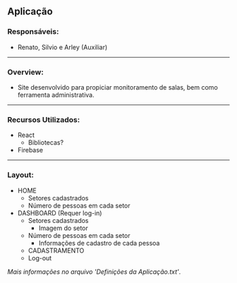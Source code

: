 ## Aplicação

### Responsáveis:
* Renato, Silvio e Arley (Auxiliar)
---
### Overview:
* Site desenvolvido para propiciar monitoramento de salas, bem como ferramenta administrativa.
---
### Recursos Utilizados:
* React
  * Bibliotecas?
* Firebase
---
### Layout:
* HOME
  * Setores cadastrados
  * Número de pessoas em cada setor
* DASHBOARD (Requer log-in)
  * Setores cadastrados
    * Imagem do setor
  * Número de pessoas em cada setor
    * Informações de cadastro de cada pessoa
  * CADASTRAMENTO
  * Log-out

*Mais informações no arquivo 'Definições da Aplicação.txt'*.
